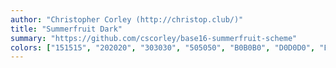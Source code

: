 ```yaml
---
author: "Christopher Corley (http://christop.club/)"
title: "Summerfruit Dark"
summary: "https://github.com/cscorley/base16-summerfruit-scheme"
colors: ["151515", "202020", "303030", "505050", "B0B0B0", "D0D0D0", "E0E0E0", "FFFFFF", "FF0086", "FD8900", "ABA800", "00C918", "1FAAAA", "3777E6", "AD00A1", "CC6633"]
---
```

